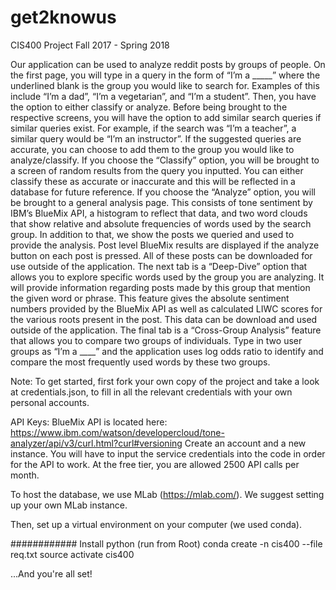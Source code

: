 # get2knowus
CIS400 Project Fall 2017 - Spring 2018

Our application can be used to analyze reddit posts by groups of people. On the first page, you will type in a query in the form of “I’m a _____” where the underlined blank is the group you would like to search for. Examples of this include “I’m a dad”, “I’m a vegetarian”, and “I’m a student”. Then, you have the option to either classify or analyze. Before being brought to the respective screens, you will have the option to add similar search queries if similar queries exist. For example, if the search was “I’m a teacher”, a similar query would be “I’m an instructor”. If the suggested queries are accurate, you can choose to add them to the group you would like to analyze/classify.
	If you choose the “Classify” option, you will be brought to a screen of random results from the query you inputted. You can either classify these as accurate or inaccurate and this will be reflected in a database for future reference.
	If you choose the “Analyze” option, you will be brought to a general analysis page. This consists of tone sentiment by IBM’s BlueMix API, a histogram to reflect that data, and two word clouds that show relative and absolute frequencies of words used by the search group. In addition to that, we show the posts we queried and used to provide the analysis. Post level BlueMix results are displayed if the analyze button on each post is pressed. All of these posts can be downloaded for use outside of the application.
	The next tab is a “Deep-Dive” option that allows you to explore specific words used by the group you are analyzing. It will provide information regarding posts made by this group that mention the given word or phrase. This feature gives the absolute sentiment numbers provided by the BlueMix API as well as calculated LIWC scores for the various roots present in the post. This data can be download and used outside of the application.
	The final tab is a “Cross-Group Analysis” feature that allows you to compare two groups of individuals. Type in two user groups as “I’m a ____” and the application uses log odds ratio to identify and compare the most frequently used words by these two groups.

Note: To get started, first fork your own copy of the project and take a look at credentials.json, to fill in all the relevant credentials with your own personal accounts.

API Keys:
BlueMix API is located here: https://www.ibm.com/watson/developercloud/tone-analyzer/api/v3/curl.html?curl#versioning
Create an account and a new instance. You will have to input the service credentials into the code in order for the API to work. At the free tier, you are allowed 2500 API calls per month.

To host the database, we use MLab (https://mlab.com/). We suggest setting up your own MLab instance.

Then, set up a virtual environment on your computer (we used conda).

############ Install python
(run from Root)
conda create -n cis400 --file req.txt
source activate cis400

...And you're all set! 
